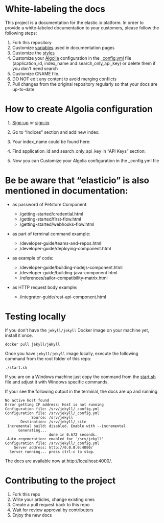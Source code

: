 # White-labeling the docs

This project is a documentation for the elastic.io platform. In order to provide a white-labeled documentation to your customers, please follow the following steps:

1. Fork this repository
2. Customize [variables](_data/tenant.yml) used in documentation pages
3. Customize the [styles](./assets/css/common.css)
4. Customize your  [Algolia](https://www.algolia.com/) configuration in the [_config.yml](./_config.yml) file (application_id, index_name and search_only_api_key) or delete them if you don't need search
5. Customize CNAME file.
6. DO NOT edit any content to avoid merging conflicts
7. Pull changes from the original repository regularly so that your docs are up-to-date

# How to create Algolia configuration 

1. [Sign-up](https://www.algolia.com/users/sign_up) or [sign-in](https://www.algolia.com/users/sign_in). 
2. Go to “Indices” section and add new index:

3. Your index_name could be found here:

4. Find application_id and search_only_api_key in “API Keys” section:


5. Now you can Customize your Algolia configuration in the _config.yml file

# Be be aware that “elasticio” is also mentioned in documentation:

 - as password of Petstore Component:
   - /getting-started/credential.html
   - /getting-started/first-flow.html
   - /getting-started/webhooks-flow.html

- as part of terminal command example:
  - /developer-guide/teams-and-repos.html
  - /developer-guide/deploying-component.html

- as example of code:
  - /developer-guide/building-nodejs-component.html
  - /developer-guide/building-java-component.html
  - /references/sailor-compatibility-matrix.html

- as HTTP request body example:
  - /integrator-guide/rest-api-component.html






# Testing locally

If you don't have the ``jekyll/jekyll`` Docker image on your machine yet,
install it once.

````
docker pull jekyll/jekyll
````

Once you have ``jekyll/jekyll`` image locally, execute the following
command from the root folder of this repo:

````
./start.sh
````

If you are on a Windows machine just copy the command from the
[start.sh](./start.sh) file and adjust it with Windows specific commands.

If your see the following output in the terminal, the docs are up and running:

````
No active host found
Error getting IP address: Host is not running
Configuration file: /srv/jekyll/_config.yml
Configuration file: /srv/jekyll/_config.yml
            Source: /srv/jekyll
       Destination: /srv/jekyll/_site
 Incremental build: disabled. Enable with --incremental
      Generating...
                    done in 0.672 seconds.
 Auto-regeneration: enabled for '/srv/jekyll'
Configuration file: /srv/jekyll/_config.yml
    Server address: http://0.0.0.0:4000/
  Server running... press ctrl-c to stop.
 ````

The docs are available now at [http://localhost:4000/](http://localhost:4000/).


# Contributing to the project

1. Fork this repo
2. Write your articles, change existing ones
3. Create a pull request back to this repo
4. Wait for review approval by contributors
5. Enjoy the new docs
